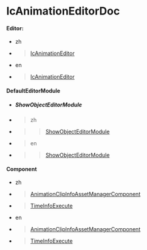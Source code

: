 # IcAnimationEditorDoc

#### Editor:
- zh
- > [IcAnimationEditor](Doc/Editor/zh/IcAnimationEditor.md)

- en
- > [IcAnimationEditor](Doc/Editor/en/IcAnimationEditor.md)


#### DefaultEditorModule

- ##### ShowObjectEditorModule
- > zh
- >> [ShowObjectEditorModule](Doc/DefaultEditorModule/ShowObjectEditorModule/zh/showObject.md)

- > en
- >> [ShowObjectEditorModule](Doc/DefaultEditorModule/ShowObjectEditorModule/en/showObject.md)


#### Component
- zh
- > [AnimationClipInfoAssetManagerComponent](Doc/Component/zh/AnimationClipInfoAssetManagerComponent.md)
- > [TimeInfoExecute](Doc/Component/zh/TimeInfoExecute.md)

- en
- > [AnimationClipInfoAssetManagerComponent](Doc/Component/en/AnimationClipInfoAssetManagerComponent.md)
- > [TimeInfoExecute](Doc/Component/en/TimeInfoExecute.md)